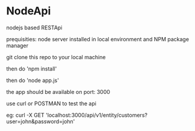 # NodeApi
nodejs based RESTApi

prequisities: node server installed in local environment and NPM package manager

git clone this repo to your local machine

then do 'npm install'

then do 'node app.js'

the app should be available on port: 3000

use curl or POSTMAN to test the api

eg: curl -X GET 'localhost:3000/api/v1/entity/customers?user=john&password=john'
